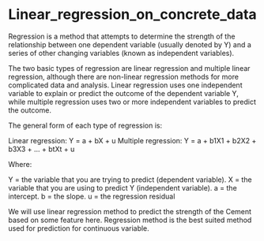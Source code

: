 # Linear_regression_on_concrete_data

Regression is a method that attempts to determine the strength of the relationship between one dependent variable (usually denoted by Y) and a series of other changing variables (known as independent variables).

The two basic types of regression are linear regression and multiple linear regression, although there are non-linear regression methods for more complicated data and analysis. Linear regression uses one independent variable to explain or predict the outcome of the dependent variable Y, while multiple regression uses two or more independent variables to predict the outcome.


The general form of each type of regression is:

Linear regression: Y = a + bX + u
Multiple regression: Y = a + b1X1 + b2X2 + b3X3 + ... + btXt + u

Where:

Y = the variable that you are trying to predict (dependent variable).
X = the variable that you are using to predict Y (independent variable).
a = the intercept.
b = the slope.
u = the regression residual


We will use linear regression method to predict the strength of the Cement based on some feature here.
Regression method is the best suited method used for prediction for continuous variable.
